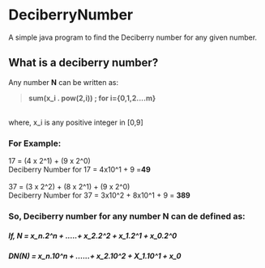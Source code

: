 # DeciberryNumber
A simple java program to find the Deciberry number for any given number. 
<br>
## What is a deciberry number?
Any number **N** can be written as: 
> **sum(x_i . pow(2,i)) ; for i={0,1,2....m}**
<br>
where, x_i is any positive integer in [0,9]

### For Example:
17 = (4 x 2^1) + (9 x 2^0)
<br>
Deciberry Number for 17 = 4x10^1 + 9 =**49**
<br><br>
37 = (3 x 2^2) + (8 x 2^1) + (9 x 2^0)
<br>
Deciberry Number for 37 = 3x10^2 + 8x10^1 + 9 = **389**

### So, Deciberry number for any number N can de defined as:
##### If, N = x_n.2^n + .....+ x_2.2^2 + x_1.2^1 + x_0.2^0
##### DN(N) = x_n.10^n + ......+ x_2.10^2 + X_1.10^1 + x_0
